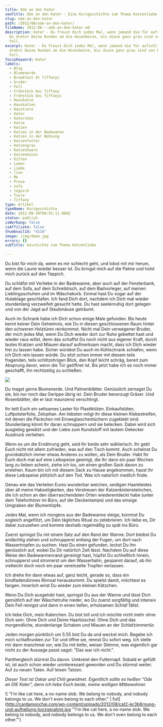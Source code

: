 ```yaml
---
title: Ode an den Kater
seoTitle: Ode an den Kater - Eine Kurzgeschichte zum Thema Katzenliebe
slug: ode-an-den-kater
path: /2012/08/ode-an-den-kater/
fileName: 2012-08---ode-an-den-kater.md
description: Kater - Du freust Dich jedes Mal, wenn jemand die Tür aufschließt.
  Du drehst Deine Runden um die Hosenbeine, bis diese ganz grau sind von Deinem
  Fell.
excerpt: Kater - Du freust Dich jedes Mal, wenn jemand die Tür aufschließt. Du
  drehst Deine Runden um die Hosenbeine, bis diese ganz grau sind von Deinem
  Fell.
focusKeyword: Kater
labels:
  - Blog
  - Blumenerde
  - Breakfast At Tiffanys
  - bruder
  - Fell
  - Frühstück bei Tiffany
  - Frühstück bei Tiffanys
  - Hauskatze
  - Hauskatzen
  - Haustiere
  - Kater
  - Katerchen
  - Katze
  - Katzen
  - Katzen in der Badewanne
  - Katzen in der Wohnung
  - Katzenfutter
  - Katzengras
  - Katzenhaare
  - Katzenminze
  - Kitten
  - Leben
  - Liebe
  - live
  - Me
  - Prosa
  - sofa
  - teppich
  - Tiere
  - Tiffany
type: Artikel
typeName: Kurzgeschichte
date: 2012-08-30T08:55:11.000Z
status: publish
isWerbung: false
isAffiliate: false
thumbnailId: "4116"
image: /img/demo.jpg
errors: {}
subTitle: Geschichte zum Thema Katzenliebe
  
---
```


Du bist für mich da, wenn es mir schlecht geht, und tobst mit mir herum, wenn
die Laune wieder besser ist. Du bringst mich auf die Palme und holst mich zurück
auf den Teppich.

Du schläfst mit Vorliebe in der Badewanne, aber auch auf der Fensterbank, auf
dem Sofa, auf dem Schreibtisch, auf dem Badvorleger, auf meinen Lieblingsschuhen
und im Wäschekorb. Einmal hast Du sogar auf der Hutablage geschlafen. Ich fand
Dich dort, nachdem ich Dich mal wieder stundenlang verzweifelt gesucht hatte. Du
hast seelenruhig dort gelegen und von der Jagd auf Staubmäuse geträumt.

Auch im Schrank habe ich Dich schon einige Male gefunden. Bis heute kennt keiner
Dein Geheimnis, wie Du in diesen geschlossenen Raum hinter den schweren
Holztüren reinkommst. Nicht mal Dein verwegener Bruder, der mich jedes Mal, wenn
Du Dich wieder dort zur Ruhe gebettet hast und wieder raus willst, denn das
schaffst Du noch nicht aus eigener Kraft, durch lautes Kratzen und Miauen darauf
aufmerksam macht, dass ich Dich wieder frei zu lassen habe. Sicher würdest Du
auch im Kühlschrank schlafen, wenn ich Dich rein lassen würde. Du sitzt schon
immer mit diesem teils fragenden, teils schlitzohrigen Blick, den Kopf leicht
schräg, bereit zum Absprung davor, wenn die Tür geöffnet ist. Bis jetzt habe ich
es noch immer geschafft, ihn rechtzeitig zu schließen.

![](http://cardamonchai.com/wp-content/uploads/2012/08/chili-perfekt-640x640.jpg)

Du magst gerne Blumenerde. Und Palmenblätter. Genüsslich zernagst Du sie, bis
nur noch das Gerippe übrig ist. Dein Bruder bevorzugt Gräser. Und Rosenblätter,
die er laut maunzend verschlingt.

Ihr teilt Euch ein seltsames Laster für Plastiktüten. Einkaufstüten,
Luftpolsterfolie, Zelophan. Am liebsten mögt ihr diese kleinen Klebestreifen,
mit denen die Päckchen mit Einwegtaschentüchern zugeklebt sind. Stundenlang
könnt Ihr daran schnuppern und sie belecken. Dabei wird sich ausgiebig gewälzt
und der Liebe zum Kunststoff mit lautem Gekecker Ausdruck verliehen.

Wenn es um die Ernährung geht, seid Ihr beide sehr wählerisch. Ihr gebt Euch
nicht mit allem zufrieden, was auf den Tisch kommt. Auch scheinst Du
grundsätzlich immer etwas Anderes zu wollen, als Dein Bruder. Habt Ihr Euch doch
mal auf eine Leibspeise geeinigt, die Ihr dann ein paar Wochen lang zu lieben
scheint, ziehe ich los, um einen großen Sack davon zu erstehen. Kaum bin ich mit
diesem Sack zu Hause angekommen, hasst Ihr diese Leibspeise plötzlich auf den
Tod. Was ich natürlich niedlich finde.

Genau wie das Verteilen Eures wunderbar weichen, seidigen Haarkleides über all
meine Habseligkeiten, das Verstreuen der Katzenkistensteinchen, die ich schon an
den überraschendsten Orten wiederentdeckt habe (unter dem Telefonhörer im Büro,
auf der Deckenlampe) und das emsige Umgraben der Blumentöpfe.

Jedes Mal, wenn ich morgens aus der Badewanne steige, kommst Du sogleich
angeflitzt, um Dein tägliches Ritual zu zelebrieren. Ich liebe es, Dir dabei
zuzusehen und komme deshalb regelmäßig zu spät ins Büro.

Zuerst springst Du mit einem Satz auf den Rand der Wanne. Dort bleibst Du
andächtig stehen und schnupperst entlang der Fugen, um dort nach Wassertropfen
zu suchen. Hast Du einen gefunden, leckst Du ihn genüsslich auf, wobei Du Dir
natürlich Zeit lässt. Nachdem Du auf diese Weise den Badewannenrand gereinigt
hast, hüpfst Du schließlich hinein, schnupperst und stromerst um den Wasserhahn,
gespannt darauf, ob ihn vielleicht doch noch ein paar vereinzelte Tropfen
verlassen.

Ich drehe ihn dann etwas auf, ganz leicht, gerade so, dass ein bindfadendünnes
Rinnsal herauskommt. Du spielst damit, möchtest es fangen. Innerlich wirst Du
wieder zum kleinen Kätzchen.

Wenn Du Dich ausgetobt hast, springst Du aus der Wanne und lässt Dich gemütlich
auf der Wäschetruhe nieder, wo Du zuerst sorgfältig und intensiv Dein Fell
reinigst und dann in einen tiefen, erholsamen Schlaf fällst.

Ich liebe Dich, mein Katerchen. Du bist toll und ich möchte nicht mehr ohne Dich
sein. Ohne Dich und Deine Haarbüschel. Ohne Dich und das morgendliche,
stundenlange Schaben und Miauen an der Schlafzimmertür.

Jeden morgen pünktlich um 5:55 bist Du da und weckst mich. Begebe ich mich
schlaftrunken zur Tür und öffne sie, rennst Du sofort weg. Ich stelle mir dann
manchmal vor, wie Du mit tiefer, weiser Stimme, was eigentlich gar nicht zu der
Aussage passt sagst: "Das war ich nicht.".

Panthergleich stürmst Du davon. Umkreist den Futternapf. Sobald er gefüllt ist,
ist auch schon wieder uninteressant geworden und Du stürmst weiter. Auf zu neuen
Taten. Auf leisen Tatzen.

_Dieser Text ist Oskar und Chili gewidmet. Eigentlich sollte es heißen "Ode an
DIE Kater", denn ich liebe Euch beide, meine wolligen Mitbewohner._

![ "I'm like cat here, a no-name slob. We belong to nobody, and nobody belongs to us. We don't even belong to each other." | full](http://cardamonchai.com/wp-content/uploads/2012/08/cat2-kc3b6rnung-und-aufhellung-horzgerahmt.jpg
'"I'm like cat here, a no-name slob. We belong to nobody, and nobody belongs to
us. We don't even belong to each other."')

  